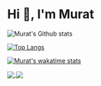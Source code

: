 # Hi 👋, I'm Murat

<!--
**Muratbzc/Muratbzc** is a ✨ _special_ ✨ repository because its `README.md` (this file) appears on your GitHub profile.

Here are some ideas to get you started:

- 🔭 I’m currently working on ...
- 🌱 I’m currently learning ...
- 👯 I’m looking to collaborate on ...
- 🤔 I’m looking for help with ...
- 💬 Ask me about ...
- 📫 How to reach me: ...
- 😄 Pronouns: ...
- ⚡ Fun fact: ...
-->


![Murat's Github stats](https://github-readme-stats.vercel.app/api?username=Muratbzc&show_icons=true&theme=radical)


[![Top Langs](https://github-readme-stats.vercel.app/api/top-langs/?username=Muratbzc)](https://github.com/Muratbzc/github-readme-stats)

[![Murat's wakatime stats](https://github-readme-stats.vercel.app/api/wakatime?username=willianrod)](https://github.com/Muratbzc/github-readme-stats)


<a href="https://github.com/anuraghazra/github-readme-stats">
  <img align="center" src="https://github-readme-stats.vercel.app/api/pin/?username=anuraghazra&repo=github-readme-stats" />
</a>
<a href="https://github.com/anuraghazra/convoychat">
  <img align="center" src="https://github-readme-stats.vercel.app/api/pin/?username=anuraghazra&repo=convoychat" />
</a>
